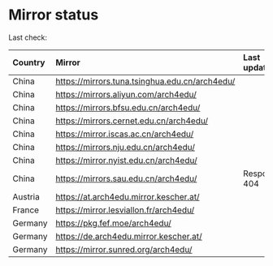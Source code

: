 <script src="./time.js"></script>
# Mirror status
Last check: <script type="text/javascript">localize(1709086996.1970603);</script>

|Country|Mirror|Last update|
|:------|:-----|:----------|
|China|https://mirrors.tuna.tsinghua.edu.cn/arch4edu/|<script type="text/javascript">localize(1709058937);</script>|
|China|https://mirrors.aliyun.com/arch4edu/|<script type="text/javascript">localize(1709058937);</script>|
|China|https://mirrors.bfsu.edu.cn/arch4edu/|<script type="text/javascript">localize(1709058937);</script>|
|China|https://mirrors.cernet.edu.cn/arch4edu/|<script type="text/javascript">localize(1709058937);</script>|
|China|https://mirror.iscas.ac.cn/arch4edu/|<script type="text/javascript">localize(1709058937);</script>|
|China|https://mirrors.nju.edu.cn/arch4edu/|<script type="text/javascript">localize(1709058937);</script>|
|China|https://mirror.nyist.edu.cn/arch4edu/|<script type="text/javascript">localize(1709058937);</script>|
|China|https://mirrors.sau.edu.cn/arch4edu/|Response 404|
|Austria|https://at.arch4edu.mirror.kescher.at/|<script type="text/javascript">localize(1709058937);</script>|
|France|https://mirror.lesviallon.fr/arch4edu/|<script type="text/javascript">localize(1709058937);</script>|
|Germany|https://pkg.fef.moe/arch4edu/|<script type="text/javascript">localize(1709058937);</script>|
|Germany|https://de.arch4edu.mirror.kescher.at/|<script type="text/javascript">localize(1709058937);</script>|
|Germany|https://mirror.sunred.org/arch4edu/|<script type="text/javascript">localize(1709058937);</script>|

<script src="./tablefilter/tablefilter.js"></script>
<script src="./table.js"></script>